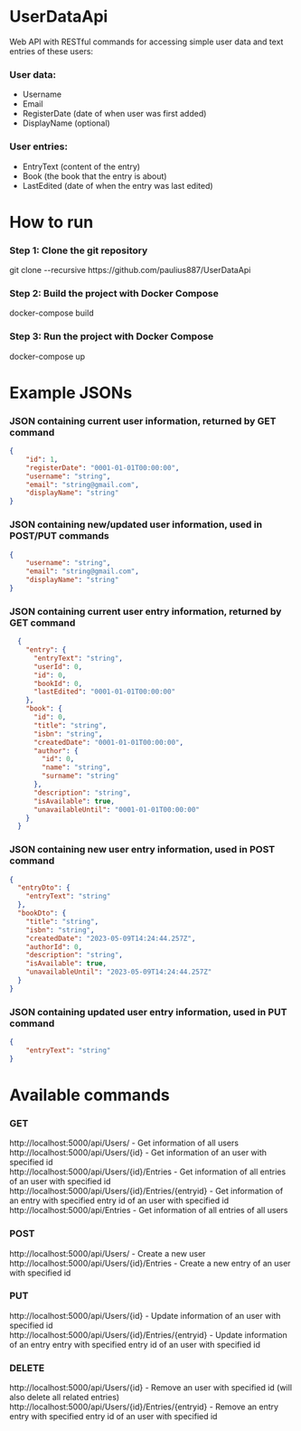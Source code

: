 # UserDataApi
Web API with RESTful commands for accessing simple user data and text entries of these users:
### User data:
- Username
- Email
- RegisterDate (date of when user was first added)
- DisplayName (optional)
### User entries:
- EntryText (content of the entry)
- Book (the book that the entry is about)
- LastEdited (date of when the entry was last edited)
# How to run
### Step 1: Clone the git repository
git clone --recursive ht<span>tps://</span>github.com/paulius887/UserDataApi
### Step 2: Build the project with Docker Compose
docker-compose build<br />
### Step 3: Run the project with Docker Compose
docker-compose up<br />
# Example JSONs
### JSON containing current user information, returned by GET command
```json
{
    "id": 1,
    "registerDate": "0001-01-01T00:00:00",
    "username": "string",
    "email": "string@gmail.com",
    "displayName": "string"
}
```
### JSON containing new/updated user information, used in POST/PUT commands
```json
{
    "username": "string",
    "email": "string@gmail.com",
    "displayName": "string"
}
```
### JSON containing current user entry information, returned by GET command
```json
  {
    "entry": {
      "entryText": "string",
      "userId": 0,
      "id": 0,
      "bookId": 0,
      "lastEdited": "0001-01-01T00:00:00"
    },
    "book": {
      "id": 0,
      "title": "string",
      "isbn": "string",
      "createdDate": "0001-01-01T00:00:00",
      "author": {
        "id": 0,
        "name": "string",
        "surname": "string"
      },
      "description": "string",
      "isAvailable": true,
      "unavailableUntil": "0001-01-01T00:00:00"
    }
  }
```
### JSON containing new user entry information, used in POST command
```json
{
  "entryDto": {
    "entryText": "string"
  },
  "bookDto": {
    "title": "string",
    "isbn": "string",
    "createdDate": "2023-05-09T14:24:44.257Z",
    "authorId": 0,
    "description": "string",
    "isAvailable": true,
    "unavailableUntil": "2023-05-09T14:24:44.257Z"
  }
}
```
### JSON containing updated user entry information, used in PUT command
```json
{
    "entryText": "string"
}
```
# Available commands
### GET
ht<span>tp://localhost:5000/api/Users/ - Get information of all users <br />
ht<span>tp://localhost:5000/api/Users/{id} - Get information of an user with specified id <br />
ht<span>tp://localhost:5000/api/Users/{id}/Entries - Get information of all entries of an user with specified id <br />
ht<span>tp://localhost:5000/api/Users/{id}/Entries/{entryid} - Get information of an entry with specified entry id of an user with specified id <br />
ht<span>tp://localhost:5000/api/Entries - Get information of all entries of all users <br />
### POST
ht<span>tp://localhost:5000/api/Users/ - Create a new user <br />
ht<span>tp://localhost:5000/api/Users/{id}/Entries - Create a new entry of an user with specified id <br />
### PUT
ht<span>tp://localhost:5000/api/Users/{id} - Update information of an user with specified id <br />
ht<span>tp://localhost:5000/api/Users/{id}/Entries/{entryid} - Update information of an entry entry with specified entry id of an user with specified id <br />
### DELETE
ht<span>tp://localhost:5000/api/Users/{id} - Remove an user with specified id (will also delete all related entries) <br />
ht<span>tp://localhost:5000/api/Users/{id}/Entries/{entryid} - Remove an entry entry with specified entry id of an user with specified id
